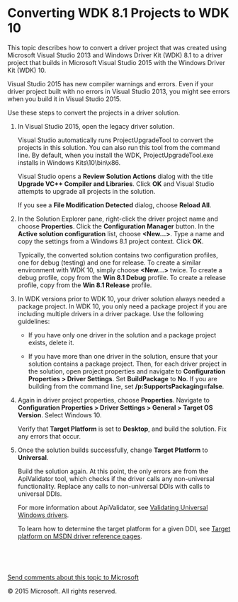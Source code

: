 Converting WDK 8.1 Projects to WDK 10
======================================================================================================

This topic describes how to convert a driver project that was created using Microsoft Visual Studio 2013 and Windows Driver Kit (WDK) 8.1 to a driver project that builds in Microsoft Visual Studio 2015 with the Windows Driver Kit (WDK) 10.

Visual Studio 2015 has new compiler warnings and errors. Even if your driver project built with no errors in Visual Studio 2013, you might see errors when you build it in Visual Studio 2015.

Use these steps to convert the projects in a driver solution.

1.  In Visual Studio 2015, open the legacy driver solution.

    Visual Studio automatically runs ProjectUpgradeTool to convert the projects in this solution. You can also run this tool from the command line. By default, when you install the WDK, ProjectUpgradeTool.exe installs in Windows Kits\\10\\bin\\x86.

    Visual Studio opens a **Review Solution Actions** dialog with the title **Upgrade VC++ Compiler and Libraries**. Click **OK** and Visual Studio attempts to upgrade all projects in the solution.

    If you see a **File Modification Detected** dialog, choose **Reload All**.

2.  In the Solution Explorer pane, right-click the driver project name and choose **Properties**. Click the **Configuration Manager** button. In the **Active solution configuration** list, choose **&lt;New...&gt;**. Type a name and copy the settings from a Windows 8.1 project context. Click **OK**.

    Typically, the converted solution contains two configuration profiles, one for debug (testing) and one for release. To create a similar environment with WDK 10, simply choose **&lt;New...&gt;** twice. To create a debug profile, copy from the **Win 8.1 Debug** profile. To create a release profile, copy from the **Win 8.1 Release** profile.

3.  In WDK versions prior to WDK 10, your driver solution always needed a package project. In WDK 10, you only need a package project if you are including multiple drivers in a driver package. Use the following guidelines:

    -   If you have only one driver in the solution and a package project exists, delete it.

    -   If you have more than one driver in the solution, ensure that your solution contains a package project. Then, for each driver project in the solution, open project properties and navigate to **Configuration Properties &gt; Driver Settings**. Set **BuildPackage** to **No**. If you are building from the command line, set **/p:SupportsPackaging=false**.

4.  Again in driver project properties, choose **Properties**. Navigate to **Configuration Properties &gt; Driver Settings &gt; General &gt; Target OS Version**. Select Windows 10.

    Verify that **Target Platform** is set to **Desktop**, and build the solution. Fix any errors that occur.

5.  Once the solution builds successfully, change **Target Platform** to **Universal**.

    Build the solution again. At this point, the only errors are from the ApiValidator tool, which checks if the driver calls any non-universal functionality. Replace any calls to non-universal DDIs with calls to universal DDIs.

    For more information about ApiValidator, see [Validating Universal Windows drivers](validating_universal_drivers.md).

    To learn how to determine the target platform for a given DDI, see [Target platform on MSDN driver reference pages](windows_10_editions_for_universal_drivers.md).

 

 

[Send comments about this topic to Microsoft](mailto:wsddocfb@microsoft.com?subject=Documentation%20feedback%20[VsDriver\vsdriver]:%20Converting%20WDK%208.1%20Projects%20to%20WDK%2010%20%20RELEASE:%20%289/30/2015%29&body=%0A%0APRIVACY%20STATEMENT%0A%0AWe%20use%20your%20feedback%20to%20improve%20the%20documentation.%20We%20don't%20use%20your%20email%20address%20for%20any%20other%20purpose,%20and%20we'll%20remove%20your%20email%20address%20from%20our%20system%20after%20the%20issue%20that%20you're%20reporting%20is%20fixed.%20While%20we're%20working%20to%20fix%20this%20issue,%20we%20might%20send%20you%20an%20email%20message%20to%20ask%20for%20more%20info.%20Later,%20we%20might%20also%20send%20you%20an%20email%20message%20to%20let%20you%20know%20that%20we've%20addressed%20your%20feedback.%0A%0AFor%20more%20info%20about%20Microsoft's%20privacy%20policy,%20see%20http://privacy.microsoft.com/en-us/default. "Send comments about this topic to Microsoft")

© 2015 Microsoft. All rights reserved.
